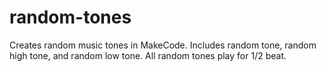 # random-tones
Creates random music tones in MakeCode.
Includes random tone, random high tone, and random low tone.
All random tones play for 1/2 beat.
